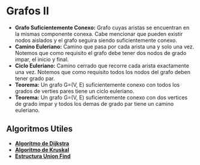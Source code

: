 # Grafos II

* **Grafo Suficientemente Conexo:** Grafo cuyas aristas se encuentran en la mismas componente conexa. Cabe mencionar que pueden existir nodos aislados y el grafo seguira siendo suficientemente conexo.
* **Camino Euleriano:** Camino que pasa por cada arista una y solo una vez. Notemos que como requisito el grafo debe tener dos nodos de grado impar, el inicio y final.
* **Ciclo Euleriano:** Camino cerrado que recorre cada arista exactamente una vez. Notemos que como requisito todos los nodos del grafo deben tener grado par.
* **Teorema:** Un grafo G=(V, E) suficientemente conexo con todos los grados de verties pares tiene un ciclo euleriano.
* **Teorema:** Un grafo G=(V, E) suficientemente conexo con dos vertices de grado impar y todos los demas de grado par tiene un camino euleriano.

## Algoritmos Utiles

* [**Algoritmo de Dijkstra**](./grafos_II/Algoritmo_de_Dijkstra.cpp)
* [**Algoritmo de Kruskal**](./grafos_II/Algoritmo_de_Kruskal.cpp)
* [**Estructura Union Find**](./grafos_II/Union_Find.cpp)
